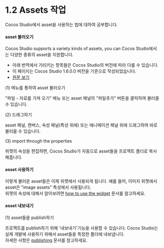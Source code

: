 # 1.2 Assets 작업


Cocos Studio에서 asset을 사용하는 법에 대하여 공부합니다.

#### asset 불러오기

Cocos Studio supports a variety kinds of assets, you can
Cocos Studio에서는 다양한 종류의 asset을 지원합니다.
* 아래 번역에서 가리키는 항목들은 Cocos Studio의 버전에 따라 다를 수 있습니다.
* 이 페이지는 Cocos Studio 1.6.0.0 버전을 기준으로 작성되었습니다.
* [원문 보기](en.md)

(1) 메뉴를 통하여 asset 불러오기

"파일 - 자료를 가져 오기" 메뉴 또는 asset 패널의 "파일추가" 버튼을 클릭하여 불러올 수 있습니다.

(2) 드래그하기

asset 패널, 캔버스, 속성 패널(특성 위에) 또는 애니메이션 패널 위에 드래그하여 바로 불러올 수 있습니다.

(3) import through the properties

위젯의 속성을 편집하면, Cocos Studio가 자동으로 asset들을 프로젝트 폴더로 복사해줍니다.

#### asset 사용하기

이렇게 불러온 asset들은 이제 위젯에서 사용되게 됩니다. 예를 들어, 이미지 위젯에서 asset은 "image assets" 특성에서 사용됩니다.<br>
위젯의 속성에 대해서 알아보려면 [how to use the widget](../../chapter3/how-to-use-controls/en.md) 문서를 참고하세요.

#### asset 내보내기

(1) asset들을 publish하기

프로젝트를 publish하기 위해 '내보내기'기능을 사용할 수 있습니다. Cocos Studio는 실제 개발에 사용하기 위해서 asset들을 특정한 폴더에 내보냅니다.<br>
자세한 사항은 [publishing](../../chapter2/publish-game/publish/en.md) 문서를 참고하세요.
